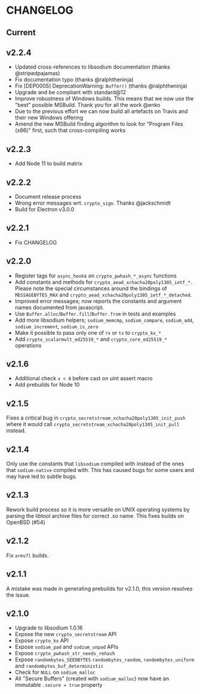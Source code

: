 # CHANGELOG

## Current

## v2.2.4

* Updated cross-references to libsodium documentation (thanks @stripedpajamas)
* Fix documentation typo (thanks @ralphtheninja)
* Fix [DEP0005] DeprecationWarning: `Buffer()` (thanks @ralphtheninja)
* Upgrade and be compliant with standard@12
* Improve robustness of Windows builds. This means that we now use the "best"
  possible MSBuild. Thank you for all the work @enko
* Due to the previous effort we can now build all artefacts on Travis and their
  new Windows offering
* Amend the new MSBuild finding algorithm to look for "Program Files (x86)"
  first, such that cross-compiling works

## v2.2.3

* Add Node 11 to build matrix

## v2.2.2

* Document release process
* Wrong error messages wrt. `crypto_sign`. Thanks @jackschmidt
* Build for Electron v3.0.0

## v2.2.1

* Fix CHANGELOG

## v2.2.0

* Register tags for `async_hook`s on `crypto_pwhash_*_async` functions
* Add constants and methods for `crypto_aead_xchacha20poly1305_ietf_*`. Please
  note the special circumstances around the bindings of `MESSAGEBYTES_MAX` and
  `crypto_aead_xchacha20poly1305_ietf_*_detached`.
* Improved error messages; now reports the constants and argument names
  documented from javascript.
* Use `Buffer.alloc`/`Buffer.fill`/`Buffer.from` in tests and examples
* Add more libsodium helpers; `sodium_memcmp`, `sodium_compare`, `sodium_add`,
  `sodium_increment`, `sodium_is_zero`
* Make it possible to pass only one of `rx` or `tx` to `crypto_kx_*`
* Add `crypto_scalarmult_ed25519_*` and `crypto_core_ed25519_*` operations

## v2.1.6

* Additional check `x < 0` before cast on uint assert macro
* Add prebuilds for Node 10

## v2.1.5

Fixes a critical bug in `crypto_secretstream_xchacha20poly1305_init_push` where
it would call `crypto_secretstream_xchacha20poly1305_init_pull` instead.

## v2.1.4

Only use the constants that `libsodium` compiled with instead of the ones that
`sodium-native` compiled with. This has caused bugs for some users and may have
led to subtle bugs.

## v2.1.3

Rework build process so it is more versatile on UNIX operating systems by
parsing the libtool archive files for correct .so name. This fixes builds on
OpenBSD (#54)

## v2.1.2

Fix `armv7l` builds.

## v2.1.1

A mistake was made in generating prebuilds for v2.1.0, this version resolves the
issue.

## v2.1.0
- Upgrade to libsodium 1.0.16
- Expose the new `crypto_secretstream` API
- Expose `crypto_kx` API
- Expose `sodium_pad` and `sodium_unpad` APIs
- Expose `crypto_pwhash_str_needs_rehash`
- Expose `randombytes_SEEDBYTES` `randombytes_random`, `randombytes_uniform` and
  `randombytes_buf_deterministic`
- Check for `NULL` on `sodium_malloc`
- All "Secure Buffers" (created with `sodium_malloc`) now have an immutable
  `.secure = true` property
